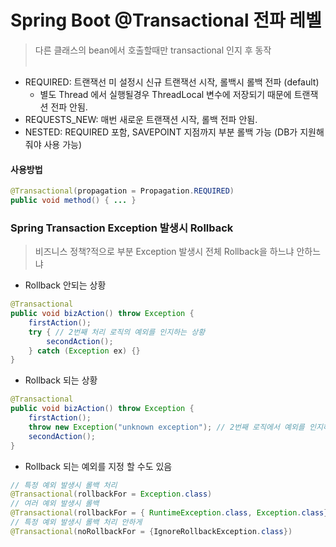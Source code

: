 # Spring Boot @Transactional 전파 레벨 
> 다른 클래스의 bean에서 호출할때만 transactional 인지 후 동작 <br><br>
* REQUIRED: 트랜잭선 미 설정시 신규 트랜잭선 시작, 롤백시 롤백 전파 (default)
  * 별도 Thread 에서 실행될경우 ThreadLocal 변수에 저장되기 때문에 트랜잭션 전파 안됨. 
* REQUESTS_NEW: 매번 새로운 트랜잭션 시작, 롤백 전파 안됨.
* NESTED: REQUIRED 포함, SAVEPOINT 지점까지 부분 롤백 가능 (DB가 지원해 줘야 사용 가능)

#### 사용방법
```java
@Transactional(propagation = Propagation.REQUIRED)
public void method() { ... }
```

### Spring Transaction Exception 발생시 Rollback
> 비즈니스 정책?적으로 부분 Exception 발생시 전체 Rollback을 하느냐 안하느냐
* Rollback 안되는 상황
```java
@Transactional
public void bizAction() throw Exception {
    firstAction();
    try { // 2번째 처리 로직의 예외를 인지하는 상황
        secondAction();
    } catch (Exception ex) {}
}
```

* Rollback 되는 상황
```java
@Transactional
public void bizAction() throw Exception {
    firstAction();
    throw new Exception("unknown exception"); // 2번째 로직에서 예외를 인지하나, 대처를 안하는 상황
    secondAction();
}
```

* Rollback 되는 예외를 지정 할 수도 있음
```java
// 특정 예외 발생시 롤백 처리
@Transactional(rollbackFor = Exception.class)
// 여러 예외 발생시 롤백
@Transactional(rollbackFor = { RuntimeException.class, Exception.class})
// 특정 예외 발생시 롤백 처리 안하게
@Transactional(noRollbackFor = {IgnoreRollbackException.class})
```
